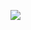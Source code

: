 <!-- ### Hi there 👋 -->
![](https://user-images.githubusercontent.com/18004357/116690795-95636200-a9c2-11eb-8b7c-4ca7832a0ad8.png)
<!--
**AntiHero/AntiHero** is a ✨ _special_ ✨ repository because its `README.md` (this file) appears on your GitHub profile.

Here are some ideas to get you started:

- 🔭 I’m currently working on ...
- 🌱 I’m currently learning ...
- 👯 I’m looking to collaborate on ...
- 🤔 I’m looking for help with ...
- 💬 Ask me about ...
- 📫 How to reach me: ...
- 😄 Pronouns: ...
- ⚡ Fun fact: ...
-->
